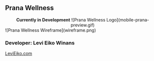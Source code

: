 ## Prana Wellness
<div align="center">
<strong>Currently in Development</strong>
![Prana Wellness Logo](mobile-prana-preview.gif) 
</div>
<!-- <div size="50%"> -->
![Prana Wellness Wireframe](wireframe.png)
<!-- </div> -->

### Developer: Levi Eiko Winans
[LeviEiko.com](http://LeviEiko.com)
